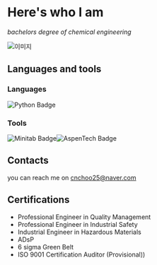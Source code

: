 # Here's who I am

*bachelors degree of chemical engineering*



![이미지](https://cdn.pixabay.com/photo/2017/08/07/16/36/cat-2605502_1280.jpg)

## Languages and tools
### Languages
<img src="https://img.shields.io/badge/Python-3776AB?style=flat" alt="Python Badge">

### Tools
<img src="https://img.shields.io/badge/Minitab-00843D?style=flat" alt="Minitab Badge"><img src="https://img.shields.io/badge/AspenTech-005B9F?style=flat&logo=azuredevops&logoColor=white" alt="AspenTech Badge">






## Contacts
you can reach me on cnchoo25@naver.com

## Certifications
- Professional Engineer in Quality Management
- Professional Engineer in Industrial Safety
- Industrial Engineer in Hazardous Materials
- ADsP
- 6 sigma Green Belt
- ISO 9001 Certification Auditor (Provisional))

